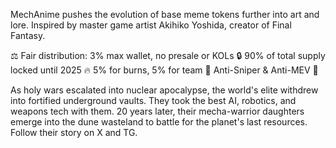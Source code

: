 MechAnime pushes the evolution of base meme tokens further into art and lore. Inspired by master game artist Akihiko Yoshida, creator of Final Fantasy.

⚖️ Fair distribution: 3% max wallet, no presale or KOLs
🔒 90% of total supply locked until 2025
🔥 5% for burns, 5% for team
🥷 Anti-Sniper & Anti-MEV 🤖

As holy wars escalated into nuclear apocalypse, the world's elite withdrew into fortified underground vaults. They took the best AI, robotics, and weapons tech with them. 20 years later, their mecha-warrior daughters emerge into the dune wasteland to battle for the planet's last resources. Follow their story on X and TG.